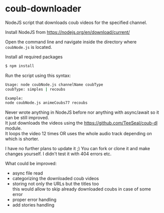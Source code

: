 # coub-downloader
NodeJS script that downloads coub videos for the specified channel.

Install NodeJS from https://nodejs.org/en/download/current/

Open the command line and navigate inside the directory where `coubNode.js` is located.

Install all required packages
```bash
$ npm install
```

Run the script using this syntax:
```bash
Usage: node coubNode.js channelName coubType
coubType: simples | recoubs

Example:
node coubNode.js animeCoubs77 recoubs
```

Never wrote anything in NodeJS before nor anything with async/await so it can be still improved.  
It just downloads the videos using the https://github.com/TeeSeal/coub-dl module.  
It loops the video 12 times OR uses the whole audio track depending on which is shorter.

I have no further plans to update it ;) You can fork or clone it and make changes yourself.
I didn't test it with 404 errors etc. 

What could be improved: 
- async file read
- categorizing the downloaded coub videos
- storing not only the URLs but the titles too  
  this would allow to skip already downloaded coubs in case of some error
- proper error handling
- add stories handling